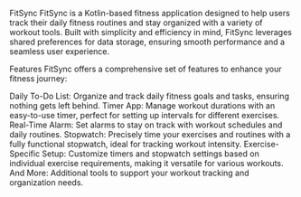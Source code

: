 FitSync
FitSync is a Kotlin-based fitness application designed to help users track their daily fitness routines and stay organized with a variety of workout tools. Built with simplicity and efficiency in mind, FitSync leverages shared preferences for data storage, ensuring smooth performance and a seamless user experience.

Features
FitSync offers a comprehensive set of features to enhance your fitness journey:

Daily To-Do List: Organize and track daily fitness goals and tasks, ensuring nothing gets left behind.
Timer App: Manage workout durations with an easy-to-use timer, perfect for setting up intervals for different exercises.
Real-Time Alarm: Set alarms to stay on track with workout schedules and daily routines.
Stopwatch: Precisely time your exercises and routines with a fully functional stopwatch, ideal for tracking workout intensity.
Exercise-Specific Setup: Customize timers and stopwatch settings based on individual exercise requirements, making it versatile for various workouts.
And More: Additional tools to support your workout tracking and organization needs.
